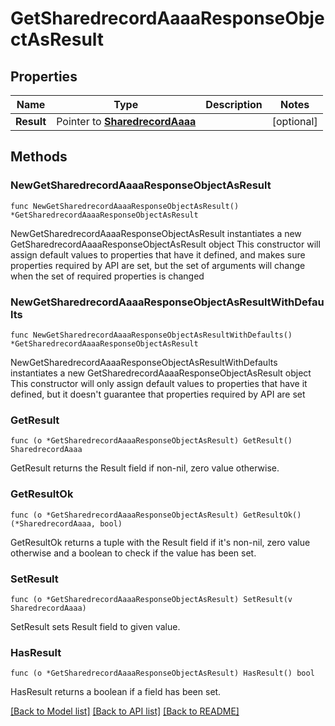 # GetSharedrecordAaaaResponseObjectAsResult

## Properties

Name | Type | Description | Notes
------------ | ------------- | ------------- | -------------
**Result** | Pointer to [**SharedrecordAaaa**](SharedrecordAaaa.md) |  | [optional] 

## Methods

### NewGetSharedrecordAaaaResponseObjectAsResult

`func NewGetSharedrecordAaaaResponseObjectAsResult() *GetSharedrecordAaaaResponseObjectAsResult`

NewGetSharedrecordAaaaResponseObjectAsResult instantiates a new GetSharedrecordAaaaResponseObjectAsResult object
This constructor will assign default values to properties that have it defined,
and makes sure properties required by API are set, but the set of arguments
will change when the set of required properties is changed

### NewGetSharedrecordAaaaResponseObjectAsResultWithDefaults

`func NewGetSharedrecordAaaaResponseObjectAsResultWithDefaults() *GetSharedrecordAaaaResponseObjectAsResult`

NewGetSharedrecordAaaaResponseObjectAsResultWithDefaults instantiates a new GetSharedrecordAaaaResponseObjectAsResult object
This constructor will only assign default values to properties that have it defined,
but it doesn't guarantee that properties required by API are set

### GetResult

`func (o *GetSharedrecordAaaaResponseObjectAsResult) GetResult() SharedrecordAaaa`

GetResult returns the Result field if non-nil, zero value otherwise.

### GetResultOk

`func (o *GetSharedrecordAaaaResponseObjectAsResult) GetResultOk() (*SharedrecordAaaa, bool)`

GetResultOk returns a tuple with the Result field if it's non-nil, zero value otherwise
and a boolean to check if the value has been set.

### SetResult

`func (o *GetSharedrecordAaaaResponseObjectAsResult) SetResult(v SharedrecordAaaa)`

SetResult sets Result field to given value.

### HasResult

`func (o *GetSharedrecordAaaaResponseObjectAsResult) HasResult() bool`

HasResult returns a boolean if a field has been set.


[[Back to Model list]](../README.md#documentation-for-models) [[Back to API list]](../README.md#documentation-for-api-endpoints) [[Back to README]](../README.md)


